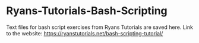 # Ryans-Tutorials-Bash-Scripting
Text files for bash script exercises from Ryans Tutorials are saved here.
Link to the website: https://ryanstutorials.net/bash-scripting-tutorial/
